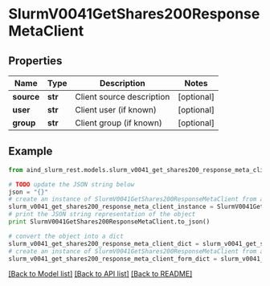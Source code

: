 # SlurmV0041GetShares200ResponseMetaClient


## Properties

Name | Type | Description | Notes
------------ | ------------- | ------------- | -------------
**source** | **str** | Client source description | [optional] 
**user** | **str** | Client user (if known) | [optional] 
**group** | **str** | Client group (if known) | [optional] 

## Example

```python
from aind_slurm_rest.models.slurm_v0041_get_shares200_response_meta_client import SlurmV0041GetShares200ResponseMetaClient

# TODO update the JSON string below
json = "{}"
# create an instance of SlurmV0041GetShares200ResponseMetaClient from a JSON string
slurm_v0041_get_shares200_response_meta_client_instance = SlurmV0041GetShares200ResponseMetaClient.from_json(json)
# print the JSON string representation of the object
print SlurmV0041GetShares200ResponseMetaClient.to_json()

# convert the object into a dict
slurm_v0041_get_shares200_response_meta_client_dict = slurm_v0041_get_shares200_response_meta_client_instance.to_dict()
# create an instance of SlurmV0041GetShares200ResponseMetaClient from a dict
slurm_v0041_get_shares200_response_meta_client_form_dict = slurm_v0041_get_shares200_response_meta_client.from_dict(slurm_v0041_get_shares200_response_meta_client_dict)
```
[[Back to Model list]](../README.md#documentation-for-models) [[Back to API list]](../README.md#documentation-for-api-endpoints) [[Back to README]](../README.md)


